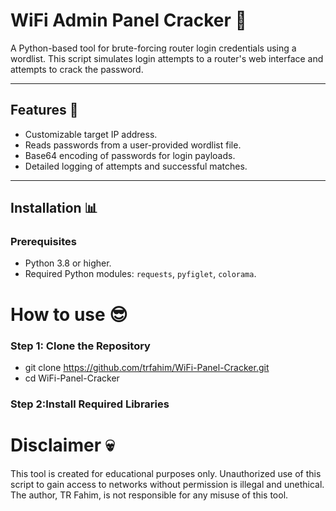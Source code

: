 # WiFi Admin Panel Cracker 🛜

A Python-based tool for brute-forcing router login credentials using a wordlist. This script simulates login attempts to a router's web interface and attempts to crack the password.

---

## Features 🤖
- Customizable target IP address.
- Reads passwords from a user-provided wordlist file.
- Base64 encoding of passwords for login payloads.
- Detailed logging of attempts and successful matches.

---

## Installation 📊

### Prerequisites
- Python 3.8 or higher.
- Required Python modules: `requests`, `pyfiglet`, `colorama`.

# How to use 😎
### Step 1: Clone the Repository
- git clone https://github.com/trfahim/WiFi-Panel-Cracker.git
- cd WiFi-Panel-Cracker

### Step 2:Install Required Libraries

   
# Disclaimer 💀
 This tool is created for educational purposes only. Unauthorized use of this script to gain access to networks without permission is illegal and unethical. The author, TR Fahim, is not responsible for any misuse of this tool.

